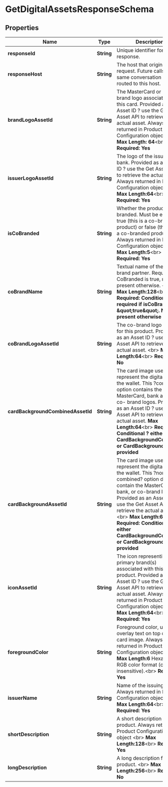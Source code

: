 

# GetDigitalAssetsResponseSchema

## Properties

Name | Type | Description | Notes
------------ | ------------- | ------------- | -------------
**responseId** | **String** | Unique identifier for the response.  |  [optional]
**responseHost** | **String** | The host that originated the request. Future calls in the same conversation may be routed to this host.  |  [optional]
**brandLogoAssetId** | **String** | The MasterCard or Maestro brand logo associated with this card. Provided as an Asset ID ? use the Get Asset API to retrieve the actual asset. Always returned in Product Configuration object &lt;br&gt;    __Max Length: 64__&lt;br&gt; __Required: Yes__  |  [optional]
**issuerLogoAssetId** | **String** | The logo of the issuing bank. Provided as an Asset ID ? use the Get Asset API to retrieve the actual asset. Always returned in Product Configuration object &lt;br&gt;     __Max Length:64__&lt;br&gt; __Required: Yes__  |  [optional]
**isCoBranded** | **String** | Whether the product is co-branded. Must be either true (this is a co-branded product) or false (this is not a co-branded product). Always returned in Product Configuration object &lt;br&gt;    __Max Length:5__&lt;br&gt; __Required: Yes__  |  [optional]
**coBrandName** | **String** | Textual name of the co-brand partner. Required if CoBranded is true, not present otherwise.  &lt;br&gt;   __Max Length:128__&lt;br&gt; __Required: Conditional ? required if isCoBranded &#x3D; \&quot;true\&quot;. Not present otherwise__  |  [optional]
**coBrandLogoAssetId** | **String** | The co-brand logo (if any) for this product. Provided as an Asset ID ? use the Get Asset API to retrieve the actual asset. &lt;br&gt;   __Max Length:64__&lt;br&gt; __Required: No__  |  [optional]
**cardBackgroundCombinedAssetId** | **String** | The card image used to represent the digital card in the wallet. This ?combined? option contains the MasterCard, bank and any co- brand logos.  Provided as an Asset ID ? use the Get Asset API to retrieve the actual asset.     __Max Length:64__&lt;br&gt; __Required: Conditional ? either CardBackgroundCombined or CardBackground will be provided__  |  [optional]
**cardBackgroundAssetId** | **String** | The card image used to represent the digital card in the wallet. This ?non-combined? option does not contain the MasterCard, bank, or co-brand logos. Provided as an Asset ID ? use the Get Asset API to retrieve the actual asset. &lt;br&gt;     __Max Length:64__&lt;br&gt; __Required: Conditional ? either CardBackgroundCombined or CardBackground will be provided__  |  [optional]
**iconAssetId** | **String** | The icon representing the primary brand(s) associated with this product. Provided as an Asset ID ? use the Get Asset API to retrieve the actual asset. Always returned in Product Configuration object&lt;br&gt;    __Max Length:64__&lt;br&gt; __Required: Yes__  |  [optional]
**foregroundColor** | **String** | Foreground color, used to overlay text on top of the card image. Always returned in Product Configuration object&lt;br&gt;    __Max Length:6__ Hexadecimal RGB color format (case-insensitive).&lt;br&gt; __Required: Yes__  |  [optional]
**issuerName** | **String** | Name of the issuing bank. Always returned in Product Configuration object &lt;br&gt;    __Max Length:64__&lt;br&gt; __Required: Yes__  |  [optional]
**shortDescription** | **String** | A short description for this product. Always returned in Product Configuration object  &lt;br&gt;   __Max Length:128__&lt;br&gt; __Required: Yes__  |  [optional]
**longDescription** | **String** | A long description for this product.  &lt;br&gt;   __Max Length:256__&lt;br&gt; __Required: No__  |  [optional]



